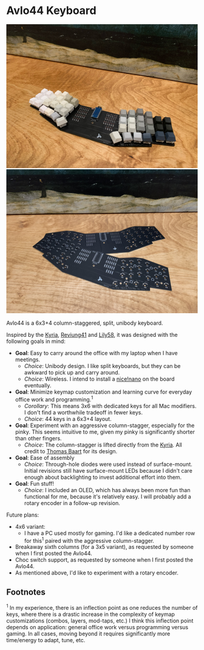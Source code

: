 # Avlo44 Keyboard

![Avlo44 Build](images/avlo44-rev0_1-build.jpeg)
![Avlo44 PCBs](images/avlo44-rev0_1-pcbs.jpeg)

Avlo44 is a 6x3+4 column-staggered, split, unibody keyboard. 

Inspired by the [Kyria](https://blog.splitkb.com/blog/introducing-the-kyria), 
[Reviung41](https://github.com/gtips/reviung) and [Lily58](https://github.com/kata0510/Lily58), it was designed with the following goals in mind:

* **Goal**: Easy to carry around the office with my laptop when I have meetings.
  * *Choice*: Unibody design. I like split keyboards, but they can be awkward to pick up and carry around.
  * *Choice*: Wireless. I intend to install a [nice!nano](https://nicekeyboards.com/nice-nano/) on the board eventually.
* **Goal**: Minimize keymap customization and learning curve for everyday office work and programming.<sup>1</sup>
  * *Corollary*: This means 3x6 with dedicated keys for all Mac modifiers. I don't find a worthwhile tradeoff in fewer keys.
  * *Choice*: 44 keys in a 6x3+4 layout.
* **Goal**: Experiment with an aggressive column-stagger, especially for the pinky. This seems intuitive to me, given my pinky is significantly shorter than other fingers.
  * *Choice*: The column-stagger is lifted directly from the [Kyria](https://blog.splitkb.com/blog/introducing-the-kyria). All credit to [Thomas Baart](https://thomasbaart.nl/) for its design.
* **Goal**: Ease of assembly
  * *Choice*: Through-hole diodes were used instead of surface-mount. Initial revisions still have surface-mount LEDs because I didn't care enough about backlighting to invest additional effort into them.
* **Goal**: Fun stuff!
  * *Choice*: I included an OLED, which has always been more fun than functional for me, because it's relatively easy. I will probably add a rotary encoder in a follow-up revision.

Future plans:
* 4x6 variant:
  * I have a PC used mostly for gaming. I'd like a dedicated number row for this<sup>1</sup> paired with the aggressive column-stagger.
* Breakaway sixth columns (for a 3x5 variant), as requested by someone when I first posted the Avlo44.
* Choc switch support, as requested by someone when I first posted the Avlo44.
* As mentioned above, I'd like to experiment with a rotary encoder.

## Footnotes

<sup>1</sup> In my experience, there is an inflection point as one reduces the number of keys, where there is a drastic increase in the complexity of keymap customizations (combos, layers, mod-taps, etc.) I think this inflection point depends on application: general office work versus programming versus gaming. In all cases, moving beyond it requires significantly more time/energy to adapt, tune, etc. 
